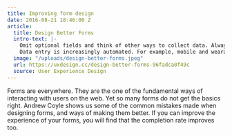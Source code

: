 ```yaml
---
title: Improving form design
date: 2016-08-21 18:46:00 Z
article:
  title: Design Better Forms
  intro-text: |-
    Omit optional fields and think of other ways to collect data. Always ask yourself if the question can be inferred, postponed, or completely excluded.
    Data entry is increasingly automated. For example, mobile and wearable devices collect large amounts of data without the user’s conscious awareness. Think of ways you can leverage social, conversational UI, SMS, email, voice, OCR, location, fingerprint, biometric, etc.
  image: "/uploads/design-better-forms.jpeg"
  url: https://uxdesign.cc/design-better-forms-96fadca0f49c
  source: User Experience Design
---
```


Forms are everywhere. They are the one of the fundamental ways of interacting with users on the web. Yet so many forms do not get the basics right.
Andrew Coyle shows us some of the common mistakes made when designing forms, and ways of making them better. If you can improve the experience of your forms, you will find that the completion rate improves too.